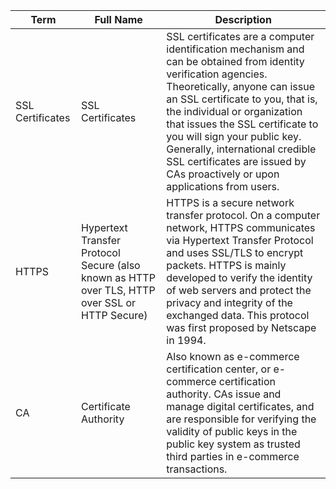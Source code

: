 | Term | Full Name | Description |
|---|---|---|
| SSL Certificates | SSL Certificates | SSL certificates are a computer identification mechanism and can be obtained from identity verification agencies. Theoretically, anyone can issue an SSL certificate to you, that is, the individual or organization that issues the SSL certificate to you will sign your public key. Generally, international credible SSL certificates are issued by CAs proactively or upon applications from users. |
| HTTPS | Hypertext Transfer Protocol Secure (also known as HTTP over TLS, HTTP over SSL or HTTP Secure) | HTTPS is a secure network transfer protocol. On a computer network, HTTPS communicates via Hypertext Transfer Protocol and uses SSL/TLS to encrypt packets. HTTPS is mainly developed to verify the identity of web servers and protect the privacy and integrity of the exchanged data. This protocol was first proposed by Netscape in 1994. |
| CA | Certificate Authority | Also known as e-commerce certification center, or e-commerce certification authority. CAs issue and manage digital certificates, and are responsible for verifying the validity of public keys in the public key system as trusted third parties in e-commerce transactions. |

